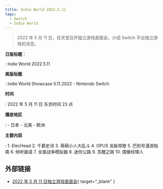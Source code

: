 ```yaml
---
title: Indie World 2022.5.11
tags:
  - Switch
  - Indie World
---
```


> 2022 年 5 月 11 日，任天堂召开独立游戏直面会，介绍 Switch 平台独立游戏的消息。

**日版标题**：

:	Indie World 2022.5.11

**美版标题**

:	Indie World Showcase 5.11.2022 - Nintendo Switch

**时间**

:	2022 年 5 月 11 日 东京时间 23 点

**播放地区**

:	- 日本
	- 北美
	- 欧洲

**主要内容**

:	1. ElecHead
	2. 千爵史诗
	3. 萌萌小人大乱斗
	4. OPUS 龙脉常歌
	5. 巴别号漫游指南
	6. 倾听画语
	7. 全面战争模拟器
	8. 迷你公路
	9. 苏醒之路
	10. 偶像经理人

## 外部链接

- [2022 年 5 月 11 日独立游戏直面会](https://www.bilibili.com/video/BV1FY4y187hk/){ target="_blank" }
